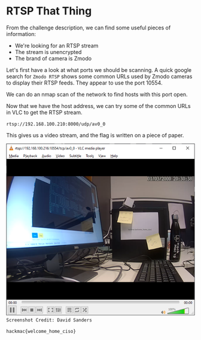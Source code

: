 # RTSP That Thing

From the challenge description, we can find some useful pieces of information:
 - We're looking for an RTSP stream
 - The stream is unencrypted
 - The brand of camera is Zmodo

Let's first have a look at what ports we should be scanning. A quick google search for `Zmodo RTSP` shows some common URLs used by Zmodo cameras to display their RTSP feeds. They appear to use the port 10554.

We can do an nmap scan of the network to find hosts with this port open.

Now that we have the host address, we can try some of the common URLs in VLC to get the RTSP stream.

```
rtsp://192.168.100.210:8000/udp/av0_0
```
This gives us a video stream, and the flag is written on a piece of paper.

![1](1.png)
`Screenshot Credit: David Sanders`

```
hackmac{welcome_home_ciso}
```